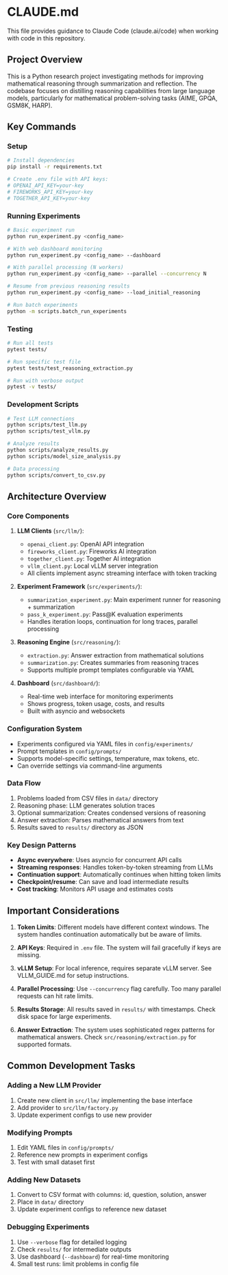 # CLAUDE.md

This file provides guidance to Claude Code (claude.ai/code) when working with code in this repository.

## Project Overview

This is a Python research project investigating methods for improving mathematical reasoning through summarization and reflection. The codebase focuses on distilling reasoning capabilities from large language models, particularly for mathematical problem-solving tasks (AIME, GPQA, GSM8K, HARP).

## Key Commands

### Setup
```bash
# Install dependencies
pip install -r requirements.txt

# Create .env file with API keys:
# OPENAI_API_KEY=your-key
# FIREWORKS_API_KEY=your-key  
# TOGETHER_API_KEY=your-key
```

### Running Experiments
```bash
# Basic experiment run
python run_experiment.py <config_name>

# With web dashboard monitoring
python run_experiment.py <config_name> --dashboard

# With parallel processing (N workers)
python run_experiment.py <config_name> --parallel --concurrency N

# Resume from previous reasoning results
python run_experiment.py <config_name> --load_initial_reasoning

# Run batch experiments
python -m scripts.batch_run_experiments
```

### Testing
```bash
# Run all tests
pytest tests/

# Run specific test file
pytest tests/test_reasoning_extraction.py

# Run with verbose output
pytest -v tests/
```

### Development Scripts
```bash
# Test LLM connections
python scripts/test_llm.py
python scripts/test_vllm.py

# Analyze results
python scripts/analyze_results.py
python scripts/model_size_analysis.py

# Data processing
python scripts/convert_to_csv.py
```

## Architecture Overview

### Core Components

1. **LLM Clients** (`src/llm/`):
   - `openai_client.py`: OpenAI API integration
   - `fireworks_client.py`: Fireworks AI integration
   - `together_client.py`: Together AI integration
   - `vllm_client.py`: Local vLLM server integration
   - All clients implement async streaming interface with token tracking

2. **Experiment Framework** (`src/experiments/`):
   - `summarization_experiment.py`: Main experiment runner for reasoning + summarization
   - `pass_k_experiment.py`: Pass@K evaluation experiments
   - Handles iteration loops, continuation for long traces, parallel processing

3. **Reasoning Engine** (`src/reasoning/`):
   - `extraction.py`: Answer extraction from mathematical solutions
   - `summarization.py`: Creates summaries from reasoning traces
   - Supports multiple prompt templates configurable via YAML

4. **Dashboard** (`src/dashboard/`):
   - Real-time web interface for monitoring experiments
   - Shows progress, token usage, costs, and results
   - Built with asyncio and websockets

### Configuration System

- Experiments configured via YAML files in `config/experiments/`
- Prompt templates in `config/prompts/`
- Supports model-specific settings, temperature, max tokens, etc.
- Can override settings via command-line arguments

### Data Flow

1. Problems loaded from CSV files in `data/` directory
2. Reasoning phase: LLM generates solution traces
3. Optional summarization: Creates condensed versions of reasoning
4. Answer extraction: Parses mathematical answers from text
5. Results saved to `results/` directory as JSON

### Key Design Patterns

- **Async everywhere**: Uses asyncio for concurrent API calls
- **Streaming responses**: Handles token-by-token streaming from LLMs
- **Continuation support**: Automatically continues when hitting token limits
- **Checkpoint/resume**: Can save and load intermediate results
- **Cost tracking**: Monitors API usage and estimates costs

## Important Considerations

1. **Token Limits**: Different models have different context windows. The system handles continuation automatically but be aware of limits.

2. **API Keys**: Required in `.env` file. The system will fail gracefully if keys are missing.

3. **vLLM Setup**: For local inference, requires separate vLLM server. See VLLM_GUIDE.md for setup instructions.

4. **Parallel Processing**: Use `--concurrency` flag carefully. Too many parallel requests can hit rate limits.

5. **Results Storage**: All results saved in `results/` with timestamps. Check disk space for large experiments.

6. **Answer Extraction**: The system uses sophisticated regex patterns for mathematical answers. Check `src/reasoning/extraction.py` for supported formats.

## Common Development Tasks

### Adding a New LLM Provider
1. Create new client in `src/llm/` implementing the base interface
2. Add provider to `src/llm/factory.py`
3. Update experiment configs to use new provider

### Modifying Prompts
1. Edit YAML files in `config/prompts/`
2. Reference new prompts in experiment configs
3. Test with small dataset first

### Adding New Datasets
1. Convert to CSV format with columns: id, question, solution, answer
2. Place in `data/` directory
3. Update experiment configs to reference new dataset

### Debugging Experiments
1. Use `--verbose` flag for detailed logging
2. Check `results/` for intermediate outputs
3. Use dashboard (`--dashboard`) for real-time monitoring
4. Small test runs: limit problems in config file
